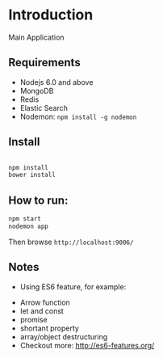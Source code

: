 
# Introduction

Main Application

## Requirements

- Nodejs 6.0 and above
- MongoDB
- Redis
- Elastic Search
- Nodemon: `npm install -g nodemon`

## Install

```bash

npm install
bower install

```

## How to run:

```bash
npm start
nodemon app
```
Then browse `http://localhost:9006/`


## Notes
- Using ES6 feature, for example: 
+ Arrow function
+ let and const
+ promise
+ shortant property
+ array/object destructuring
+ Checkout more: http://es6-features.org/
